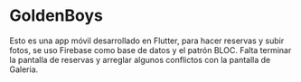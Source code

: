 # GoldenBoys
Esto es una app móvil desarrollado en Flutter, para hacer reservas y subir fotos, se uso Firebase como base de datos y el patrón BLOC. Falta terminar la pantalla de reservas y arreglar algunos conflictos con la pantalla de Galeria.
